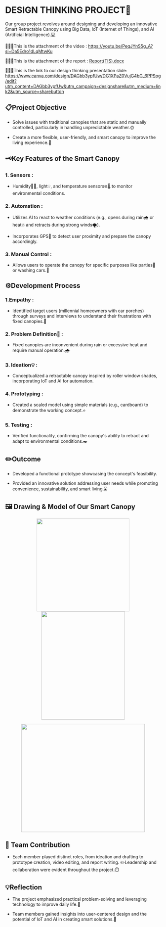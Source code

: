 # DESIGN THINKING PROJECT🧠

Our group project revolves around designing and developing an innovative Smart Retractable Canopy using Big Data, IoT (Internet of Things), and AI (Artificial Intelligence).💻

💁🏻‍♀️This is the attachment of the video : https://youtu.be/PeqJYnS5g_A?si=Da5Edro1dLqMtwKu

💁🏻‍♀️This is the attachment of the report : [Report(TIS).docx](https://github.com/user-attachments/files/18347626/Report.TIS.docx)

💁🏻‍♀️This is the link to our design thinking presentation slide:
https://www.canva.com/design/DAGbb3ypfUw/DG1XPaZ0VujG4bG_6PPSpg/edit?utm_content=DAGbb3ypfUw&utm_campaign=designshare&utm_medium=link2&utm_source=sharebutton

<h2> 📋Project Objective </h2>

- Solve issues with traditional canopies that are static and manually controlled, particularly in handling unpredictable weather.🌞

- Create a more flexible, user-friendly, and smart canopy to improve the living experience.📎

<h2> 🗝️Key Features of the Smart Canopy </h2>

<h3>1. Sensors : </h3>

- Humidity👧🏻, light💡, and temperature sensors❄️🌡️ to monitor environmental conditions.

<h3>2. Automation : </h3>

- Utilizes AI to react to weather conditions (e.g., opens during rain🌧️ or heat🔥 and retracts during strong winds🌪️).

- Incorporates GPS📍 to detect user proximity and prepare the canopy accordingly.

<h3>3. Manual Control : </h3>

- Allows users to operate the canopy for specific purposes like parties🎉 or washing cars.🚗

<h2> ⚙️Development Process </h2>

<h3>1.Empathy : </h3>

- Identified target users (millennial homeowners with car porches) through surveys and interviews to understand their frustrations with fixed canopies.🔎

<h3>2. Problem Definition🧠 : </h3>

- Fixed canopies are inconvenient during rain or excessive heat and require manual operation.🌧️

<h3>3. Ideation💡 : </h3>

- Conceptualized a retractable canopy inspired by roller window shades, incorporating IoT and AI for automation.

<h3>4. Prototyping : </h3>

- Created a scaled model using simple materials (e.g., cardboard) to demonstrate the working concept.⭐

<h3>5. Testing : </h3>

- Verified functionality, confirming the canopy's ability to retract and adapt to environmental conditions.✒️


<h2>✏️Outcome </h2>

- Developed a functional prototype showcasing the concept's feasibility.

- Provided an innovative solution addressing user needs while promoting convenience, sustainability, and smart living.⌛

## 🖼️ **Drawing & Model of Our Smart Canopy**
<p align="center">
  <img src = "https://github.com/user-attachments/assets/a29d17a1-defe-4886-b218-0c825c09b583" width="300" height="300"/> 
  <img src = "https://github.com/user-attachments/assets/e603b175-5b72-4e6a-9c07-3227139802fd" width="270" height="350"/> 
</p>

<p align = "center">
  <img src = "https://github.com/user-attachments/assets/86708bff-fb05-4e35-aff5-693d2e09fbb0" width="400" height="350"/> 
</p>

<h2>🧩 Team Contribution </h2>

- Each member played distinct roles, from ideation and drafting to prototype creation, video editing, and report writing. ✏️Leadership and collaboration were evident throughout the project.⏱️

<h2>💡Reflection </h2>

- The project emphasized practical problem-solving and leveraging technology to improve daily life.🧠

- Team members gained insights into user-centered design and the potential of IoT and AI in creating smart solutions.📌
